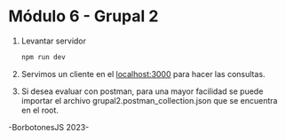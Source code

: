 # Módulo 6 - Grupal 2

1. Levantar servidor
   ```sh
   npm run dev
   ```
2. Servimos un cliente en el <a href="http://localhost:3000">localhost:3000</a> para hacer las consultas.
   
3. Si desea evaluar con postman, para una mayor facilidad se puede importar el archivo grupal2.postman_collection.json que se encuentra en el root.

-BorbotonesJS 2023-
